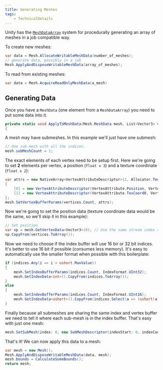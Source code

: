 ```yaml
---
title: Generating Meshes
tags:
    - TechnicalDetails
---
```


Unity has the [`MeshDataArray`](https://docs.unity3d.com/ScriptReference/Mesh.MeshDataArray.html) system for procedurally generating an array of meshes in a job compatible way.

To create new meshes:
```csharp
var data = Mesh.AllocateWritableMeshData(number_of_meshes);
// generate data, possibly in a job
Mesh.ApplyAndDisposeWritableMeshData(array_of_meshes);
```

To read from existing meshes:
```csharp
var data = Mesh.AcquireReadOnlyMeshData(a_mesh)
```

## Generating Data
Once you have a `MeshData` (one element from a `MeshDataArray`) you need to put some data into it.
```csharp
private static void ApplyToMeshData(Mesh.MeshData mesh, List<Vector3> vertices, List<int> indices)
{
```

A mesh may have submeshes. In this example we'll just have one submesh:
```csharp
// One sub-mesh with all the indices.
mesh.subMeshCount = 1;
```

The exact elements of each vertex need to be setup first. Here we're going to set **2** elements per vertex, a position (`float x 3`) and a texture coordinate (`float x 2`):
```csharp
var attrs = new NativeArray<VertexAttributeDescriptor>(2, Allocator.Temp)
{
	[0] = new VertexAttributeDescriptor(VertexAttribute.Position, VertexAttributeFormat.Float32, 3, 0),
	[1] = new VertexAttributeDescriptor(VertexAttribute.TexCoord0, VertexAttributeFormat.Float32, 2, 1)
};
mesh.SetVertexBufferParams(vertices.Count, attrs);
```

Now we're going to set the position data (texture coordinate data would be the same, so we'll skip it in this example):
```csharp
// Set position
var vp = mesh.GetVertexData<Vector3>(0); // Use the same stream index as above
vp.CopyFrom(vertices.ToArray());
```

Now we need to choose if the index buffer will use 16 bir or 32 bit indices. It's better to use 16 bit if possible (consumes less memory). It's easy to automatically use the smaller format when possible with this boilerplate:
```csharp
if (indices.Any(i => i > ushort.MaxValue))
{
	mesh.SetIndexBufferParams(indices.Count, IndexFormat.UInt32);
	mesh.GetIndexData<int>().CopyFrom(indices.ToArray());
}
else
{
	mesh.SetIndexBufferParams(indices.Count, IndexFormat.UInt16);
	mesh.GetIndexData<ushort>().CopyFrom(indices.Select(a => (ushort)a).ToArray());
}
```

Finally because all submeshes are sharing the same index and vertex buffer we need to tell it where each sub-mesh is in the index buffer. That's easy with just one mesh:
```csharp
mesh.SetSubMesh(index: 0, new SubMeshDescriptor(indexStart: 0, indexCount: indices.Count));
```

That's it! We can now apply this data to a mesh:
```csharp
var mesh = new Mesh();
Mesh.ApplyAndDisposeWritableMeshData(data, mesh);
mesh.bounds = CalculateSomeBounds();
return mesh;
```